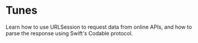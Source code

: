 # Tunes
Learn how to use URLSession to request data from online APIs, and how to parse the response using Swift's Codable protocol.

